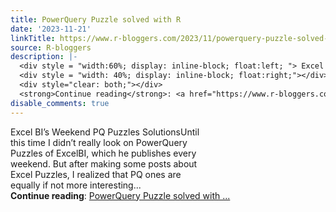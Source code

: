 ```yaml
---
title: PowerQuery Puzzle solved with R
date: '2023-11-21'
linkTitle: https://www.r-bloggers.com/2023/11/powerquery-puzzle-solved-with-r/
source: R-bloggers
description: |-
  <div style = "width:60%; display: inline-block; float:left; "> Excel BI’s Weekend PQ Puzzles SolutionsUntil this time I didn’t really look on PowerQuery Puzzles of ExcelBI, which he publishes every weekend. But after making some posts about Excel Puzzles, I realized that PQ ones are equally if not more interesting...</div>
  <div style = "width: 40%; display: inline-block; float:right;"></div>
  <div style="clear: both;"></div>
  <strong>Continue reading</strong>: <a href="https://www.r-bloggers.com/2023/11/powerquery-puzzle-solved-with-r/">PowerQuery Puzzle solved with ...
disable_comments: true
---
```

<div style = "width:60%; display: inline-block; float:left; "> Excel BI’s Weekend PQ Puzzles SolutionsUntil this time I didn’t really look on PowerQuery Puzzles of ExcelBI, which he publishes every weekend. But after making some posts about Excel Puzzles, I realized that PQ ones are equally if not more interesting...</div>
<div style = "width: 40%; display: inline-block; float:right;"></div>
<div style="clear: both;"></div>
<strong>Continue reading</strong>: <a href="https://www.r-bloggers.com/2023/11/powerquery-puzzle-solved-with-r/">PowerQuery Puzzle solved with ...